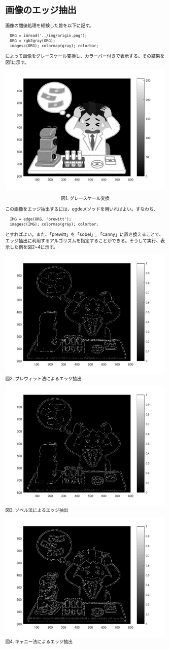 ﻿# 画像のエッジ抽出
  
  画像の閾値処理を経験した旨を以下に記す。

      ORG = imread('../img/origin.png');
      ORG = rgb2gray(ORG);
      imagesc(ORG); colormap(gray); colorbar;

  によって画像をグレースケール変換し、カラーバー付きで表示する。その結果を図1に示す。

  ![img](../img/10-1.png)
  <p align="center">図1. グレースケール変換</p>

  この画像をエッジ抽出するには、egdeメソッドを用いればよい。すなわち、

      IMG = edge(ORG, 'prewitt');
      imagesc(IMG); colormap(gray); colorbar;

  とすればよい。また、「prewitt」を「sobel」, 「canny」に置き換えることで、エッジ抽出に利用するアルゴリズムを指定することができる。そうして実行、表示した例を図2~4に示す。
  
  ![img](../img/10-2.png)
  <mid>図2. プレウィット法によるエッジ抽出</p>

  ![img](../img/10-3.png)
  <mid>図3. ソベル法によるエッジ抽出</p>

  ![img](../img/10-4.png)
  <mid>図4. キャニー法によるエッジ抽出</p>

